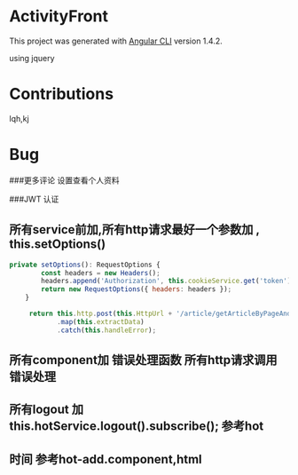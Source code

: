 # ActivityFront

This project was generated with [Angular CLI](https://github.com/angular/angular-cli) version 1.4.2.

using jquery

# Contributions

lqh,kj

# Bug

###更多评论 
设置查看个人资料

###JWT 认证
## 所有service前加,所有http请求最好一个参数加 **, this.setOptions()**
```javascript
private setOptions(): RequestOptions {
        const headers = new Headers();
        headers.append('Authorization', this.cookieService.get('token'));
        return new RequestOptions({ headers: headers });
    }

     return this.http.post(this.HttpUrl + '/article/getArticleByPageAndTitleAndType', urlSearchParams, this.setOptions())
            .map(this.extractData)
            .catch(this.handleError);
```
## 所有component加 错误处理函数 所有http请求调用错误处理
## 所有logout 加   this.hotService.logout().subscribe(); 参考hot
## 时间 参考hot-add.component,html


